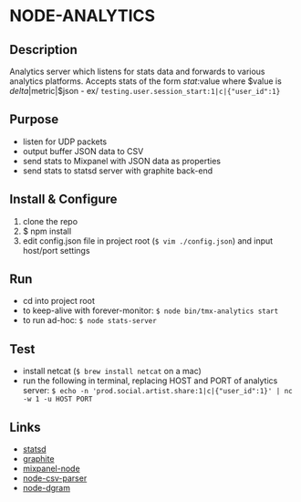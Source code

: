 NODE-ANALYTICS
====================

Description
--------------------
Analytics server which listens for stats data and forwards to various analytics platforms.
Accepts stats of the form $stat:$value where $value is $delta|$metric|$json
    - ex/ `testing.user.session_start:1|c|{"user_id":1}`

Purpose
--------------------
- listen for UDP packets
- output buffer JSON data to CSV
- send stats to Mixpanel with JSON data as properties
- send stats to statsd server with graphite back-end
    
Install & Configure
--------------------
1. clone the repo
2. $ npm install
3. edit config.json file in project root (`$ vim ./config.json`) and input host/port settings 
    
Run
--------------------
- cd into project root
- to keep-alive with forever-monitor: `$ node bin/tmx-analytics start`
- to run ad-hoc: `$ node stats-server`
    
Test
--------------------
- install netcat (`$ brew install netcat` on a mac)
- run the following in terminal, replacing HOST and PORT of analytics server: 
    `$ echo -n 'prod.social.artist.share:1|c|{"user_id":1}' | nc -w 1 -u HOST PORT`
    
Links
--------------------
- [statsd](https://github.com/etsy/statsd)
- [graphite](http://graphite.wikidot.com/)
- [mixpanel-node](https://github.com/carlsverre/mixpanel-node)
- [node-csv-parser](https://github.com/wdavidw/node-csv-parser)
- [node-dgram](http://nodejs.org/api/dgram.html)

